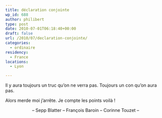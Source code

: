 ```yaml
---
title: déclaration conjointe
wp_id: 688
author: philibert
type: post
date: 2010-07-01T06:18:40+00:00
draft: false
url: /2010/07/declaration-conjointe/
categories:
  - ordinaire
residency:
  - France
locations:
  - Lyon

---
```

Il y aura toujours un truc qu&rsquo;on ne verra pas. Toujours un con qu&rsquo;on aura pas.

Alors merde moi j&rsquo;arrête. Je compte les points voilà !

<p style="text-align: center;">
  &#8211; Sepp Blatter &#8211; François Baroin &#8211; Corinne Touzet &#8211;
</p>